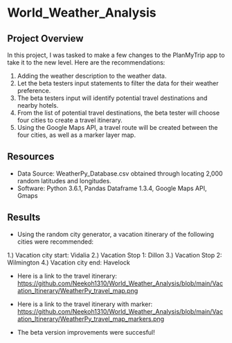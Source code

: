 # World_Weather_Analysis

## Project Overview
In this project, I was tasked to make a few changes to the PlanMyTrip app to take it to the new level. Here are the recommendations:

1. Adding the weather description to the weather data.
2. Let the beta testers input statements to filter the data for their weather preference.
3. The beta testers input will identify potential travel destinations and nearby hotels.
4. From the list of potential travel destinations, the beta tester will choose four cities to create a travel itinerary.
5. Using the Google Maps API, a travel route will be created between the four cities, as well as a marker layer map.


## Resources
- Data Source: WeatherPy_Database.csv obtained through locating 2,000 random latitudes and longitudes.
- Software: Python 3.6.1, Pandas Dataframe 1.3.4, Google Maps API, Gmaps

## Results

- Using the random city generator, a vacation itinerary of the following cities were recommended:

1.) Vacation city start: Vidalia
2.) Vacation Stop 1: Dillon
3.) Vacation Stop 2: Wilmington
4.) Vacation city end: Havelock

- Here is a link to the travel itinerary: https://github.com/Neekoh1310/World_Weather_Analysis/blob/main/Vacation_Itinerary/WeatherPy_travel_map.png
- Here is a link to the travel itinerary with marker: https://github.com/Neekoh1310/World_Weather_Analysis/blob/main/Vacation_Itinerary/WeatherPy_travel_map_markers.png

- The beta version improvements were succesful!
